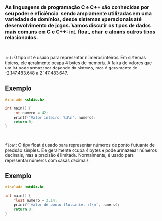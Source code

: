 ### As linguagens de programação C e C++ são conhecidas por seu poder e eficiência, sendo amplamente utilizadas em uma variedade de domínios, desde sistemas operacionais até desenvolvimento de jogos. Vamos discutir os tipos de dados mais comuns em C e C++: int, float, char, e alguns outros tipos relacionados.

<br> 

`int`: O tipo int é usado para representar números inteiros. Em sistemas típicos, ele geralmente ocupa 4 bytes de memória. A faixa de valores que um int pode armazenar depende do sistema, mas é geralmente de -2.147.483.648 a 2.147.483.647.

## Exemplo

```c
#include <stdio.h>

int main() {
    int numero = 42;
    printf("Valor inteiro: %d\n", numero);
    return 0;
}
```

<br>

`float`: O tipo float é usado para representar números de ponto flutuante de precisão simples. Ele geralmente ocupa 4 bytes e pode armazenar números decimais, mas a precisão é limitada. Normalmente, é usado para representar números com casas decimais.

## Exemplo

```c
#include <stdio.h>

int main() {
    float numero = 3.14;
    printf("Valor de ponto flutuante: %f\n", numero);
    return 0;
}
```

<br>

